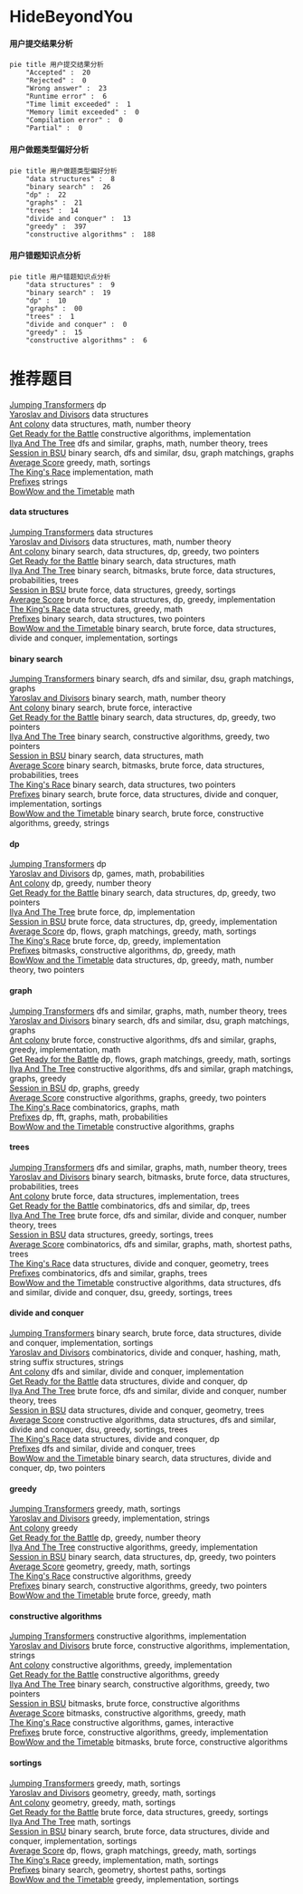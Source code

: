 # HideBeyondYou
<!-- tabs:start -->
#### **用户提交结果分析**

```mermaid
pie title 用户提交结果分析
    "Accepted" :  20
    "Rejected" :  0
    "Wrong answer" :  23
    "Runtime error" :  6
    "Time limit exceeded" :  1
    "Memory limit exceeded" :  0
    "Compilation error" :  0
    "Partial" :  0
```
#### **用户做题类型偏好分析**

```mermaid
pie title 用户做题类型偏好分析
    "data structures" :  8
    "binary search" :  26
    "dp" :  22
    "graphs" :  21
    "trees" :  14
    "divide and conquer" :  13
    "greedy" :  397
    "constructive algorithms" :  188
```
#### **用户错题知识点分析**

```mermaid
pie title 用户错题知识点分析
    "data structures" :  9
    "binary search" :  19
    "dp" :  10
    "graphs" :  00
    "trees" :  1
    "divide and conquer" :  0
    "greedy" :  15
    "constructive algorithms" :  6
```
<!-- tabs:end -->
# 推荐题目
[Jumping Transformers](http://codeforces.com/problemset/problem/1218/C)		dp		  
[Yaroslav and Divisors](http://codeforces.com/problemset/problem/301/D)		data structures		  
[Ant colony](http://codeforces.com/problemset/problem/474/F)		data structures,
                        math,
                        number theory		  
[Get Ready for the Battle](http://codeforces.com/problemset/problem/1119/G)		constructive algorithms,
                        implementation		  
[Ilya And The Tree](http://codeforces.com/problemset/problem/842/C)		dfs and similar,
                        graphs,
                        math,
                        number theory,
                        trees		  
[Session in BSU](http://codeforces.com/problemset/problem/1027/F)		binary search,
                        dfs and similar,
                        dsu,
                        graph matchings,
                        graphs		  
[Average Score](http://codeforces.com/problemset/problem/81/C)		greedy,
                        math,
                        sortings		  
[The King's Race](http://codeforces.com/problemset/problem/1075/A)		implementation,
                        math		  
[Prefixes](http://codeforces.com/problemset/problem/1216/A)		strings		  
[BowWow and the Timetable](http://codeforces.com/problemset/problem/1204/A)		math		  
<!-- tabs:start -->
#### **data structures**
[Jumping Transformers](http://codeforces.com/problemset/problem/301/D)		data structures		  
[Yaroslav and Divisors](http://codeforces.com/problemset/problem/474/F)		data structures,
                        math,
                        number theory		  
[Ant colony](http://codeforces.com/problemset/problem/1492/C)		binary search,
                        data structures,
                        dp,
                        greedy,
                        two pointers		  
[Get Ready for the Battle](http://codeforces.com/problemset/problem/1490/G)		binary search,
                        data structures,
                        math		  
[Ilya And The Tree](http://codeforces.com/problemset/problem/1479/D)		binary search,
                        bitmasks,
                        brute force,
                        data structures,
                        probabilities,
                        trees		  
[Session in BSU](http://codeforces.com/problemset/problem/1497/A)		brute force,
                        data structures,
                        greedy,
                        sortings		  
[Average Score](http://codeforces.com/problemset/problem/1491/C)		brute force,
                        data structures,
                        dp,
                        greedy,
                        implementation		  
[The King's Race](http://codeforces.com/problemset/problem/1492/B)		data structures,
                        greedy,
                        math		  
[Prefixes](http://codeforces.com/problemset/problem/1436/E)		binary search,
                        data structures,
                        two pointers		  
[BowWow and the Timetable](http://codeforces.com/problemset/problem/1461/D)		binary search,
                        brute force,
                        data structures,
                        divide and conquer,
                        implementation,
                        sortings		  
#### **binary search**
[Jumping Transformers](http://codeforces.com/problemset/problem/1027/F)		binary search,
                        dfs and similar,
                        dsu,
                        graph matchings,
                        graphs		  
[Yaroslav and Divisors](https://codeforces.com/contest/1240/problem/E)		binary search,
                        math,
                        number theory		  
[Ant colony](http://codeforces.com/problemset/problem/1153/E)		binary search,
                        brute force,
                        interactive		  
[Get Ready for the Battle](http://codeforces.com/problemset/problem/1492/C)		binary search,
                        data structures,
                        dp,
                        greedy,
                        two pointers		  
[Ilya And The Tree](http://codeforces.com/problemset/problem/1463/D)		binary search,
                        constructive algorithms,
                        greedy,
                        two pointers		  
[Session in BSU](http://codeforces.com/problemset/problem/1490/G)		binary search,
                        data structures,
                        math		  
[Average Score](http://codeforces.com/problemset/problem/1479/D)		binary search,
                        bitmasks,
                        brute force,
                        data structures,
                        probabilities,
                        trees		  
[The King's Race](http://codeforces.com/problemset/problem/1436/E)		binary search,
                        data structures,
                        two pointers		  
[Prefixes](http://codeforces.com/problemset/problem/1461/D)		binary search,
                        brute force,
                        data structures,
                        divide and conquer,
                        implementation,
                        sortings		  
[BowWow and the Timetable](http://codeforces.com/problemset/problem/1493/C)		binary search,
                        brute force,
                        constructive algorithms,
                        greedy,
                        strings		  
#### **dp**
[Jumping Transformers](http://codeforces.com/problemset/problem/1218/C)		dp		  
[Yaroslav and Divisors](http://codeforces.com/problemset/problem/148/D)		dp,
                        games,
                        math,
                        probabilities		  
[Ant colony](http://codeforces.com/problemset/problem/1005/D)		dp,
                        greedy,
                        number theory		  
[Get Ready for the Battle](http://codeforces.com/problemset/problem/1492/C)		binary search,
                        data structures,
                        dp,
                        greedy,
                        two pointers		  
[Ilya And The Tree](https://codeforces.com/contest/1457/problem/C)		brute force,
                        dp,
                        implementation		  
[Session in BSU](http://codeforces.com/problemset/problem/1491/C)		brute force,
                        data structures,
                        dp,
                        greedy,
                        implementation		  
[Average Score](http://codeforces.com/problemset/problem/1437/C)		dp,
                        flows,
                        graph matchings,
                        greedy,
                        math,
                        sortings		  
[The King's Race](http://codeforces.com/problemset/problem/1499/B)		brute force,
                        dp,
                        greedy,
                        implementation		  
[Prefixes](http://codeforces.com/problemset/problem/1491/D)		bitmasks,
                        constructive algorithms,
                        dp,
                        greedy,
                        math		  
[BowWow and the Timetable](http://codeforces.com/problemset/problem/1497/E1)		data structures,
                        dp,
                        greedy,
                        math,
                        number theory,
                        two pointers		  
#### **graph**
[Jumping Transformers](http://codeforces.com/problemset/problem/842/C)		dfs and similar,
                        graphs,
                        math,
                        number theory,
                        trees		  
[Yaroslav and Divisors](http://codeforces.com/problemset/problem/1027/F)		binary search,
                        dfs and similar,
                        dsu,
                        graph matchings,
                        graphs		  
[Ant colony](http://codeforces.com/problemset/problem/1487/C)		brute force,
                        constructive algorithms,
                        dfs and similar,
                        graphs,
                        greedy,
                        implementation,
                        math		  
[Get Ready for the Battle](http://codeforces.com/problemset/problem/1437/C)		dp,
                        flows,
                        graph matchings,
                        greedy,
                        math,
                        sortings		  
[Ilya And The Tree](http://codeforces.com/problemset/problem/1470/D)		constructive algorithms,
                        dfs and similar,
                        graph matchings,
                        graphs,
                        greedy		  
[Session in BSU](http://codeforces.com/problemset/problem/1476/C)		dp,
                        graphs,
                        greedy		  
[Average Score](http://codeforces.com/problemset/problem/1304/D)		constructive algorithms,
                        graphs,
                        greedy,
                        two pointers		  
[The King's Race](http://codeforces.com/problemset/problem/1475/C)		combinatorics,
                        graphs,
                        math		  
[Prefixes](http://codeforces.com/problemset/problem/553/E)		dp,
                        fft,
                        graphs,
                        math,
                        probabilities		  
[BowWow and the Timetable](http://codeforces.com/problemset/problem/1495/C)		constructive algorithms,
                        graphs		  
#### **trees**
[Jumping Transformers](http://codeforces.com/problemset/problem/842/C)		dfs and similar,
                        graphs,
                        math,
                        number theory,
                        trees		  
[Yaroslav and Divisors](http://codeforces.com/problemset/problem/1479/D)		binary search,
                        bitmasks,
                        brute force,
                        data structures,
                        probabilities,
                        trees		  
[Ant colony](http://codeforces.com/problemset/problem/1511/C)		brute force,
                        data structures,
                        implementation,
                        trees		  
[Get Ready for the Battle](http://codeforces.com/problemset/problem/1499/F)		combinatorics,
                        dfs and similar,
                        dp,
                        trees		  
[Ilya And The Tree](http://codeforces.com/problemset/problem/1491/E)		brute force,
                        dfs and similar,
                        divide and conquer,
                        number theory,
                        trees		  
[Session in BSU](http://codeforces.com/problemset/problem/1466/D)		data structures,
                        greedy,
                        sortings,
                        trees		  
[Average Score](http://codeforces.com/problemset/problem/1495/D)		combinatorics,
                        dfs and similar,
                        graphs,
                        math,
                        shortest paths,
                        trees		  
[The King's Race](http://codeforces.com/problemset/problem/1303/G)		data structures,
                        divide and conquer,
                        geometry,
                        trees		  
[Prefixes](http://codeforces.com/problemset/problem/1454/E)		combinatorics,
                        dfs and similar,
                        graphs,
                        trees		  
[BowWow and the Timetable](http://codeforces.com/problemset/problem/1494/D)		constructive algorithms,
                        data structures,
                        dfs and similar,
                        divide and conquer,
                        dsu,
                        greedy,
                        sortings,
                        trees		  
#### **divide and conquer**
[Jumping Transformers](http://codeforces.com/problemset/problem/1461/D)		binary search,
                        brute force,
                        data structures,
                        divide and conquer,
                        implementation,
                        sortings		  
[Yaroslav and Divisors](http://codeforces.com/problemset/problem/1466/G)		combinatorics,
                        divide and conquer,
                        hashing,
                        math,
                        string suffix structures,
                        strings		  
[Ant colony](http://codeforces.com/problemset/problem/1490/D)		dfs and similar,
                        divide and conquer,
                        implementation		  
[Get Ready for the Battle](https://codeforces.com/contest/1483/problem/C)		data structures,
                        divide and conquer,
                        dp		  
[Ilya And The Tree](http://codeforces.com/problemset/problem/1491/E)		brute force,
                        dfs and similar,
                        divide and conquer,
                        number theory,
                        trees		  
[Session in BSU](http://codeforces.com/problemset/problem/1303/G)		data structures,
                        divide and conquer,
                        geometry,
                        trees		  
[Average Score](http://codeforces.com/problemset/problem/1494/D)		constructive algorithms,
                        data structures,
                        dfs and similar,
                        divide and conquer,
                        dsu,
                        greedy,
                        sortings,
                        trees		  
[The King's Race](http://codeforces.com/problemset/problem/1482/E)		data structures,
                        divide and conquer,
                        dp		  
[Prefixes](http://codeforces.com/problemset/problem/566/C)		dfs and similar,
                        divide and conquer,
                        trees		  
[BowWow and the Timetable](http://codeforces.com/problemset/problem/1428/F)		binary search,
                        data structures,
                        divide and conquer,
                        dp,
                        two pointers		  
#### **greedy**
[Jumping Transformers](http://codeforces.com/problemset/problem/81/C)		greedy,
                        math,
                        sortings		  
[Yaroslav and Divisors](http://codeforces.com/problemset/problem/1051/A)		greedy,
                        implementation,
                        strings		  
[Ant colony](http://codeforces.com/problemset/problem/253/A)		greedy		  
[Get Ready for the Battle](http://codeforces.com/problemset/problem/1005/D)		dp,
                        greedy,
                        number theory		  
[Ilya And The Tree](http://codeforces.com/problemset/problem/1236/C)		constructive algorithms,
                        greedy,
                        implementation		  
[Session in BSU](http://codeforces.com/problemset/problem/1492/C)		binary search,
                        data structures,
                        dp,
                        greedy,
                        two pointers		  
[Average Score](https://codeforces.com/contest/1496/problem/C)		geometry,
                        greedy,
                        math,
                        sortings		  
[The King's Race](http://codeforces.com/problemset/problem/1493/A)		constructive algorithms,
                        greedy		  
[Prefixes](http://codeforces.com/problemset/problem/1463/D)		binary search,
                        constructive algorithms,
                        greedy,
                        two pointers		  
[BowWow and the Timetable](http://codeforces.com/problemset/problem/1462/C)		brute force,
                        greedy,
                        math		  
#### **constructive algorithms**
[Jumping Transformers](http://codeforces.com/problemset/problem/1119/G)		constructive algorithms,
                        implementation		  
[Yaroslav and Divisors](http://codeforces.com/problemset/problem/725/C)		brute force,
                        constructive algorithms,
                        implementation,
                        strings		  
[Ant colony](http://codeforces.com/problemset/problem/1236/C)		constructive algorithms,
                        greedy,
                        implementation		  
[Get Ready for the Battle](http://codeforces.com/problemset/problem/1493/A)		constructive algorithms,
                        greedy		  
[Ilya And The Tree](http://codeforces.com/problemset/problem/1463/D)		binary search,
                        constructive algorithms,
                        greedy,
                        two pointers		  
[Session in BSU](https://codeforces.com/contest/1456/problem/B)		bitmasks,
                        brute force,
                        constructive algorithms		  
[Average Score](http://codeforces.com/problemset/problem/1492/D)		bitmasks,
                        constructive algorithms,
                        greedy,
                        math		  
[The King's Race](https://codeforces.com/contest/1504/problem/D)		constructive algorithms,
                        games,
                        interactive		  
[Prefixes](https://codeforces.com/contest/1483/problem/A)		brute force,
                        constructive algorithms,
                        greedy,
                        implementation		  
[BowWow and the Timetable](https://codeforces.com/contest/1457/problem/D)		bitmasks,
                        brute force,
                        constructive algorithms		  
#### **sortings**
[Jumping Transformers](http://codeforces.com/problemset/problem/81/C)		greedy,
                        math,
                        sortings		  
[Yaroslav and Divisors](https://codeforces.com/contest/1496/problem/C)		geometry,
                        greedy,
                        math,
                        sortings		  
[Ant colony](http://codeforces.com/problemset/problem/1495/A)		geometry,
                        greedy,
                        math,
                        sortings		  
[Get Ready for the Battle](http://codeforces.com/problemset/problem/1497/A)		brute force,
                        data structures,
                        greedy,
                        sortings		  
[Ilya And The Tree](http://codeforces.com/problemset/problem/1427/A)		math,
                        sortings		  
[Session in BSU](http://codeforces.com/problemset/problem/1461/D)		binary search,
                        brute force,
                        data structures,
                        divide and conquer,
                        implementation,
                        sortings		  
[Average Score](http://codeforces.com/problemset/problem/1437/C)		dp,
                        flows,
                        graph matchings,
                        greedy,
                        math,
                        sortings		  
[The King's Race](http://codeforces.com/problemset/problem/1473/A)		greedy,
                        implementation,
                        math,
                        sortings		  
[Prefixes](http://codeforces.com/problemset/problem/1486/B)		binary search,
                        geometry,
                        shortest paths,
                        sortings		  
[BowWow and the Timetable](http://codeforces.com/problemset/problem/1480/B)		greedy,
                        implementation,
                        sortings		  
<!-- tabs:end -->
